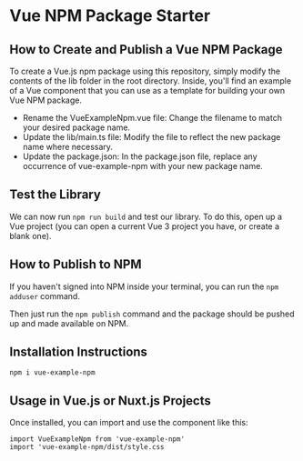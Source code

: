 # Vue NPM Package Starter

## How to Create and Publish a Vue NPM Package
To create a Vue.js npm package using this repository, simply modify the contents of the lib folder in the root directory. Inside, you'll find an example of a Vue component that you can use as a template for building your own Vue NPM package.
- Rename the VueExampleNpm.vue file: Change the filename to match your desired package name.
- Update the lib/main.ts file: Modify the file to reflect the new package name where necessary.
- Update the package.json: In the package.json file, replace any occurrence of vue-example-npm with your new package name.

## Test the Library
We can now run `npm run build` and test our library. To do this, open up a Vue project (you can open a current Vue 3 project you have, or create a blank one).

## How to Publish to NPM

If you haven't signed into NPM inside your terminal, you can run the `npm adduser` command.

Then just run the `npm publish` command and the package should be pushed up and made available on NPM.

## Installation Instructions

`npm i vue-example-npm`

## Usage in Vue.js or Nuxt.js Projects
Once installed, you can import and use the component like this:

`import VueExampleNpm from 'vue-example-npm'` <br>
`import 'vue-example-npm/dist/style.css`
